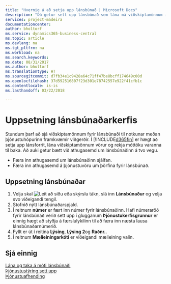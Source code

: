 ```yaml
---
title: "Hvernig á að setja upp lánsbúnað | Microsoft Docs"
description: "Þú getur sett upp lánsbúnað sem lána má viðskiptamönnum í stað þjónustuvöru á meðan hún er í þjónustu."
services: project-madeira
documentationcenter: 
author: bholtorf
ms.service: dynamics365-business-central
ms.topic: article
ms.devlang: na
ms.tgt_pltfrm: na
ms.workload: na
ms.search.keywords: 
ms.date: 08/31/2017
ms.author: bholtorf
ms.translationtype: HT
ms.sourcegitcommit: d7fb34e1c9428a64c71ff47be8bcff174649c00d
ms.openlocfilehash: 37d592516807f23d301e78742557e922f41cfb1c
ms.contentlocale: is-is
ms.lasthandoff: 03/22/2018

---
```

# <a name="set-up-a-loaner-program"></a>Uppsetning lánsbúnaðarkerfis
Stundum þarf að sjá viðskiptamönnum fyrir lánsbúnaði til notkunar meðan þjónustuhópurinn framkvæmir viðgerðir. Í [!INCLUDE[d365fin](includes/d365fin_md.md)] er hægt að setja upp lánsforrit, lána viðskiptamönnum vörur og rekja móttöku varanna til baka. Að auki getur bætt við athugasemd um lánsbúnaðinn á tvo vegu.  
  
* Færa inn athugasemd um lánsbúnaðinn sjálfan.  
* Færa inn athugasemd á þjónustuvöru um þörfina fyrir lánsbúnað.  

## <a name="to-set-up-a-loaner"></a>Uppsetning lánsbúnaðar  
1. Velja skal ![Leit að síðu eða skýrslu](media/ui-search/search_small.png "Leit að síðu eða skýrslu táknið") tákn, slá inn **Lánsbúnaður** og velja svo viðeigandi tengil.  
2. Stofnið nýtt lánsbúnaðarspjald. 
3. Í reitnum **númer** er fært inn númer fyrir lánsbúnaðinn. Hafi númeraröð fyrir lánsbúnað verið sett upp í glugganum **Þjónustukerfisgrunnur** er einnig hægt að styðja á færslulykilinn til að færa inn næsta lausa lánsbúnaðarnúmerið.  
4. Fyllt er út í reitina **Lýsing**, **Lýsing 2**og **Raðnr.**.  
5. Í reitnum **Mælieiningarkóti** er viðeigandi mælieining valin.  
  
## <a name="see-also"></a>Sjá einnig
[Lána og taka á móti lánsbúnaði](service-how-to-lend-receive-loaners.md)  
[Þjónustustýring sett upp](service-setup-service.md)  
[Þjónustuafhending](service-deliver-service.md)  



